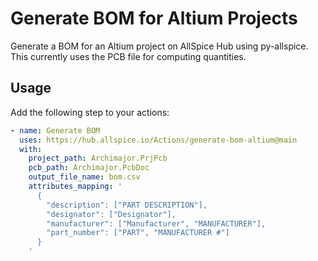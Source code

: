 # Generate BOM for Altium Projects

Generate a BOM for an Altium project on AllSpice Hub using py-allspice. This
currently uses the PCB file for computing quantities.

## Usage

Add the following step to your actions:

```yaml
- name: Generate BOM
  uses: https://hub.allspice.io/Actions/generate-bom-altium@main
  with:
    project_path: Archimajor.PrjPcb
    pcb_path: Archimajor.PcbDoc
    output_file_name: bom.csv
    attributes_mapping: '
      {
        "description": ["PART DESCRIPTION"],
        "designator": ["Designator"],
        "manufacturer": ["Manufacturer", "MANUFACTURER"],
        "part_number": ["PART", "MANUFACTURER #"]
      }
    '
```
